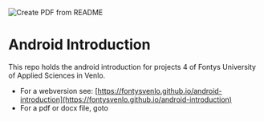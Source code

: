 ![Create PDF from README](https://github.com/FontysVenlo/android-introduction/workflows/Create%20PDF%20from%20README/badge.svg)

# Android Introduction

This repo holds the android introduction for projects 4 of Fontys University of Applied Sciences in Venlo. 

* For a webversion see: [https://fontysvenlo.github.io/android-introduction](https://fontysvenlo.github.io/android-introduction)
* For a pdf or docx file, goto 
